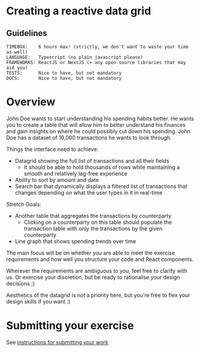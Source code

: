 # Creating a reactive data grid 

## Guidelines
```
TIMEBOX:    6 hours max! (strictly, we don't want to waste your time as well)
LANGUAGE:   Typescript (no plain javascript please) 
FRAMEWORKS: ReactJS or NextJS (+ any open-source libraries that may aid you)
TESTS:      Nice to have, but not mandatory
DOCS:       Nice to have, but not mandatory
```

# Overview
John Doe wants to start understanding his spending habits better. He wants you to create a table that will allow him to better understand his finances and gain insights on where he could possibly cut down his spending. John Doe has a dataset of 10,000 transactions he wants to look through.

Things the interface need to achieve: 
* Datagrid showing the full list of transactions and all their fields
  * It should be able to hold thousands of rows while maintaining a smooth and relatively lag-free experience
* Ability to sort by amount and date
* Search bar that dynamically displays a filtered list of transactions that changes depending on what the user types in it in real-time

Stretch Goals: 
* Another table that aggregates the transactions by counterparty
  * Clicking on a counterparty on this table should populate the transaction table with only the transactions by the given counterparty
* Line graph that shows spending trends over time

The main focus will be on whether you are able to meet the exercise requirements and how well you structure your code and React components. 

Wherever the requirements are ambiguous to you, feel free to clarify with us. Or exercise your discretion, but be ready to rationalise your design decisions ;)

Aesthetics of the datagrid is not a priority here, but you're free to flex your design skills if you want :) 

# Submitting your exercise 
See [instructions for submitting your work](https://github.com/bunker-tech/take-home-exercises/blob/master/README.md#general-instructions)


